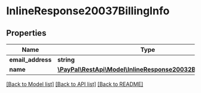 # InlineResponse20037BillingInfo

## Properties
Name | Type | Description | Notes
------------ | ------------- | ------------- | -------------
**email_address** | **string** |  | [optional] 
**name** | [**\PayPal\RestApi\Model\InlineResponse20032BillingInfoName**](InlineResponse20032BillingInfoName.md) |  | [optional] 

[[Back to Model list]](../README.md#documentation-for-models) [[Back to API list]](../README.md#documentation-for-api-endpoints) [[Back to README]](../README.md)


